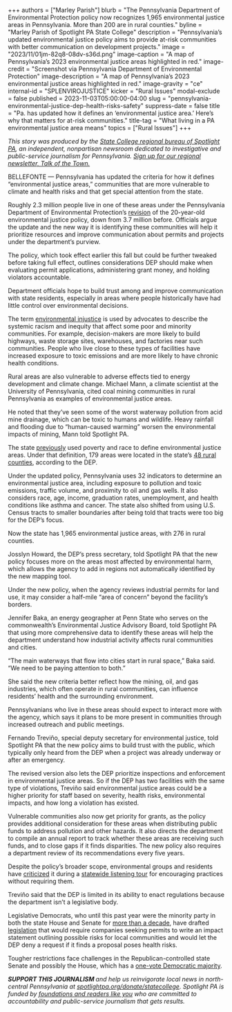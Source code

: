 +++
authors = ["Marley Parish"]
blurb = "The Pennsylvania Department of Environmental Protection policy now recognizes 1,965 environmental justice areas in Pennsylvania. More than 200 are in rural counties."
byline = "Marley Parish of Spotlight PA State College"
description = "Pennsylvania’s updated environmental justice policy aims to provide at-risk communities with better communication on development projects."
image = "2023/11/01jm-82q8-08dv-s36d.png"
image-caption = "A map of Pennsylvania’s 2023 environmental justice areas highlighted in red."
image-credit = "Screenshot via Pennsylvania Department of Environmental Protection"
image-description = "A map of Pennsylvania’s 2023 environmental justice areas highlighted in red."
image-gravity = "ce"
internal-id = "SPLENVIROJUSTICE"
kicker = "Rural Issues"
modal-exclude = false
published = 2023-11-03T05:00:00-04:00
slug = "pennsylvania-environmental-justice-dep-health-risks-safety"
suppress-date = false
title = "Pa. has updated how it defines an ‘environmental justice area.’ Here’s why that matters for at-risk communities."
title-tag = "What living in a PA environmental justice area means"
topics = ["Rural Issues"]
+++

<em>This story was produced by the </em><a href="https://www.spotlightpa.org/statecollege"><em>State College regional bureau of Spotlight PA</em></a><em>, an independent, nonpartisan newsroom dedicated to investigative and public-service journalism for Pennsylvania. </em><a href="https://www.spotlightpa.org/newsletters/talkofthetown"><em>Sign up for our regional newsletter, Talk of the Town.</em></a>

BELLEFONTE — Pennsylvania has updated the criteria for how it defines “environmental justice areas,” communities that are more vulnerable to climate and health risks and that get special attention from the state.

Roughly 2.3 million people live in one of these areas under the Pennsylvania Department of Environmental Protection’s <a href="https://www.depgreenport.state.pa.us/elibrary/GetDocument?docId=5600403&amp;DocName=ENVIRONMENTAL%20JUSTICE%20POLICY.PDF">revision</a> of the 20-year-old environmental justice policy, down from 3.7 million before. Officials argue the update and the new way it is identifying these communities will help it prioritize resources and improve communication about permits and projects under the department’s purview.

The policy, which took effect earlier this fall but could be further tweaked before taking full effect, outlines considerations DEP should make when evaluating permit applications, administering grant money, and holding violators accountable.

Department officials hope to build trust among and improve communication with state residents, especially in areas where people historically have had little control over environmental decisions.

<script src="https://www.spotlightpa.org/embed.js" async></script><div data-spl-embed-version="1" data-spl-src="https://www.spotlightpa.org/embeds/newsletter/?cta=Sign%20up%20for%20our%20new%20regional%20newsletter%2C%20%3Cb%3ETalk%20of%20the%20Town%3C%2Fb%3E%2C%20and%20get%20all%20the%20news%20and%20notes%20from%20State%20College%20and%20north-central%20PA.&button=Sign%20Up%20Now&preselect=state_college&eyebrow=DON'T%20MISS%20A%20BEAT"></div>

The term <a href="https://www.nrdc.org/stories/environmental-justice-movement">environmental injustice</a> is used by advocates to describe the systemic racism and inequity that affect some poor and minority communities. For example, decision-makers are more likely to build highways, waste storage sites, warehouses, and factories near such communities. People who live close to these types of facilities have increased exposure to toxic emissions and are more likely to have chronic health conditions.

Rural areas are also vulnerable to adverse effects tied to energy development and climate change. Michael Mann, a climate scientist at the University of Pennsylvania, cited coal mining communities in rural Pennsylvania as examples of environmental justice areas.

He noted that they’ve seen some of the worst waterway pollution from acid mine drainage, which can be toxic to humans and wildlife. Heavy rainfall and flooding due to “human-caused warming” worsen the environmental impacts of mining, Mann told Spotlight PA.

The state <a href="https://padep-1.maps.arcgis.com/apps/webappviewer/index.html?id=f31a188de122467691cae93c3339469c">previously</a> used poverty and race to define environmental justice areas. Under that definition, 179 areas were located in the state’s <a href="https://www.rural.pa.gov/data/rural-urban-definitions">48 rural counties</a>, according to the DEP.

Under the updated policy, Pennsylvania uses 32 indicators to determine an environmental justice area, including exposure to pollution and toxic emissions, traffic volume, and proximity to oil and gas wells. It also considers race, age, income, graduation rates, unemployment, and health conditions like asthma and cancer. The state also shifted from using U.S. Census tracts to smaller boundaries after being told that tracts were too big for the DEP’s focus.

Now the state has 1,965 environmental justice areas, with 276 in rural counties.

Josslyn Howard, the DEP’s press secretary, told Spotlight PA that the new policy focuses more on the areas most affected by environmental harm, which allows the agency to add in regions not automatically identified by the new mapping tool.

Under the new policy, when the agency reviews industrial permits for land use, it may consider a half-mile “area of concern” beyond the facility’s borders.

Jennifer Baka, an energy geographer at Penn State who serves on the commonwealth’s Environmental Justice Advisory Board, told Spotlight PA that using more comprehensive data to identify these areas will help the department understand how industrial activity affects rural communities and cities.

“The main waterways that flow into cities start in rural space,” Baka said. “We need to be paying attention to both.”

She said the new criteria better reflect how the mining, oil, and gas industries, which often operate in rural communities, can influence residents’ health and the surrounding environment.

Pennsylvanians who live in these areas should expect to interact more with the agency, which says it plans to be more present in communities through increased outreach and public meetings.

<script src="https://www.spotlightpa.org/embed.js" async></script><div data-spl-embed-version="1" data-spl-src="https://www.spotlightpa.org/embeds/donate/"></div>

Fernando Treviño, special deputy secretary for environmental justice, told Spotlight PA that the new policy aims to build trust with the public, which typically only heard from the DEP when a project was already underway or after an emergency.

The revised version also lets the DEP prioritize inspections and enforcement in environmental justice areas. So if the DEP has two facilities with the same type of violations, Treviño said environmental justice areas could be a higher priority for staff based on severity, health risks, environmental impacts, and how long a violation has existed.

Vulnerable communities also now get priority for grants, as the policy provides additional consideration for these areas when distributing public funds to address pollution and other hazards. It also directs the department to compile an annual report to track whether these areas are receiving such funds, and to close gaps if it finds disparities. The new policy also requires a department review of its recommendations every five years.

Despite the policy’s broader scope, environmental groups and residents have <a href="https://whyy.org/articles/pa-dep-environmental-justice-policy-critics/">criticized</a> it during a <a href="https://forms.office.com/pages/responsepage.aspx?id=QSiOQSgB1U2bbEf8Wpob3hNPqnZ4SKxHp_N2tbUtnJNUM1kyUUo2VkVXTkpXUlhFNjZFUjNSQ1g1TCQlQCN0PWcu">statewide listening tour</a> for encouraging practices without requiring them.

Treviño said that the DEP is limited in its ability to enact regulations because the department isn’t a legislative body.

Legislative Democrats, who until this past year were the minority party in both the state House and Senate for <a href="https://www.spotlightpa.org/news/2022/11/pa-governor-election-2022-results-house-democrats-flip-republican-control/">more than a decade</a>, have drafted <a href="https://www.legis.state.pa.us/cfdocs/billinfo/billinfo.cfm?sYear=2023&amp;sInd=0&amp;body=H&amp;type=B&amp;bn=652">legislation</a> that would require companies seeking permits to write an impact statement outlining possible risks for local communities and would let the DEP deny a request if it finds a proposal poses health risks.

Tougher restrictions face challenges in the Republican-controlled state Senate and possibly the House, which has a <a href="https://www.spotlightpa.org/news/2023/09/pennsylvania-special-election-house-control-allegheny-county/">one-vote Democratic majority</a>.

<strong><em>SUPPORT THIS JOURNALISM </em></strong><em>and help us reinvigorate local news in north-central Pennsylvania at </em><a href="http://spotlightpa.org/donate/statecollege"><em>spotlightpa.org/donate/statecollege</em></a><em>. Spotlight PA is funded by </em><a href="https://www.spotlightpa.org/support"><em>foundations and readers like you</em></a><em> who are committed to accountability and public-service journalism that gets results.</em>

